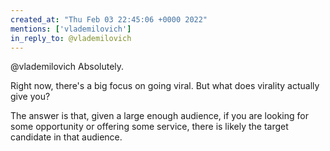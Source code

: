 ```yaml
---
created_at: "Thu Feb 03 22:45:06 +0000 2022"
mentions: ['vlademilovich']
in_reply_to: @vlademilovich
---
```


@vlademilovich Absolutely.

Right now, there's a big focus on going viral. But what does virality actually give you?

The answer is that, given a large enough audience, if you are looking for some opportunity or offering some service, there is likely the target candidate in that audience.